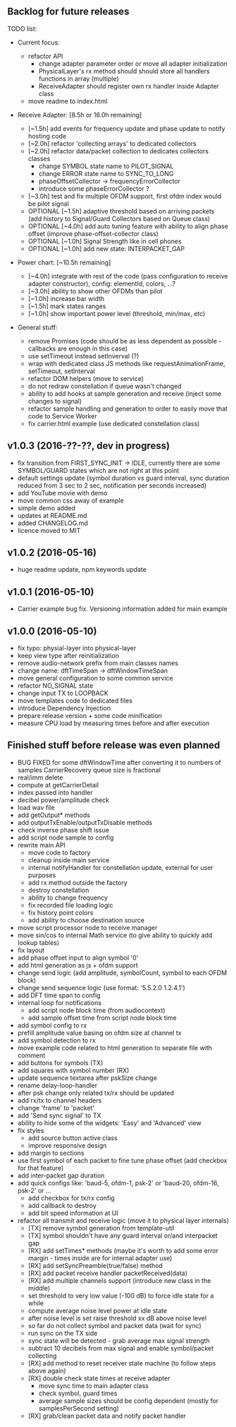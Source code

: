 ## Backlog for future releases

TODO list:
  - Current focus:
    - refactor API
      - change adapter parameter order or move all adapter initialization
      - PhysicalLayer's rx method should should store all handlers functions in array (multiple)
      - ReceiveAdapter should register own rx handler inside Adapter class
    - move readme to index.html

  - Receive Adapter: [8.5h or 16.0h remaining]
    + [~1.5h] add events for frequency update and phase update to notify hosting code
    + [~2.0h] refactor 'collecting arrays' to dedicated collectors
    - [~2.0h] refactor data/packet collection to dedicates collectors classes
      - change SYMBOL state name to PILOT_SIGNAL
      - change ERROR state name to SYNC_TO_LONG
      - phaseOffsetCollector -> frequencyErrorCollector
      - introduce some phaseErrorCollector ?
    - [~3.0h] test and fix multiple OFDM support, first ofdm index would be pilot signal
    - OPTIONAL [~1.5h] adaptive threshold based on arriving packets (add history to Signal/Guard Collectors based on Queue class)
    - OPTIONAL [~4.0h] add auto tuning feature with ability to align phase offset (improve phase-offset-collector class)
    - OPTIONAL [~1.0h] Signal Strength like in cell phones
    - OPTIONAL [~1.0h] add new state: INTERPACKET_GAP
  - Power chart: [~10.5h remaining]
    - [~4.0h] integrate with rest of the code (pass configuration to receive adapter constructor), config: elementId, colors, ...?
    - [~3.0h] ability to show other OFDMs than pilot
    - [~1.0h] increase bar width
    - [~1.5h] mark states ranges
    - [~1.0h] show important power level (threshold, min/max, etc)
  - General stuff:
    - remove Promises (code should be as less dependent as possible - callbacks are enough in this case)
    - use setTimeout instead setInverval (?)
    - wrap with dedicated class JS methods like requestAnimationFrame, setTimeout, setInterval
    - refactor DOM helpers (move to service)
    - do not redraw constellation if queue wasn't changed
    - ability to add hooks at sample generation and receive (inject some changes to signal)
    - refactor sample handling and generation to order to easily move that code to Service Worker
    - fix carrier.html example (use dedicated constellation class)

## v1.0.3 (2016-??-??, dev in progress)
  + fix transition from FIRST_SYNC_INIT -> IDLE, currently there are some SYMBOL/GUARD states which are not right at this point
  + default settings update (symbol duration vs guard interval, sync duration reduced from 3 sec to 2 sec, notification per seconds increased)
  + add YouTube movie with demo
  + move common css away of example
  + simple demo added
  + updates at README.md
  + added CHANGELOG.md
  + licence moved to MIT

## v1.0.2 (2016-05-16)
  + huge readme update, npm keywords update

## v1.0.1 (2016-05-10)
  + Carrier example bug fix. Versioning information added for main example

## v1.0.0 (2016-05-10)
  + fix typo: physial-layer into physical-layer
  + keep view type after reinitialization
  + remove audio-network prefix from main classes names
  + change name: dftTimeSpan -> dftWindowTimeSpan
  + move general configuration to some common service
  + refactor NO_SIGNAL state
  + change input TX to LOOPBACK
  + move templates code to dedicated files
  + introduce Dependency Injection
  + prepare release version + some code minification
  + measure CPU load by measuring times before and after execution

## Finished stuff before release was even planned
  + BUG FIXED for some dftWindowTime after converting it to numbers of samples CarrierRecovery queue size is fractional
  + real/imm delete
  + compute at getCarrierDetail
  + index passed into handler
  + decibel power/amplitude check
  + load wav file
  + add getOutput* methods
  + add outputTxEnable/outputTxDisable methods
  + check inverse phase shift issue
  + add script node sample to config
  + rewrite main API
    + move code to factory
    + cleanup inside main service
    + internal notifyHandler for constellation update, external for user purposes
    + add rx method outside the factory
    + destroy constellation
    + ability to change frequency
    + fix recorded file loading logic
    + fix history point colors
    + add ability to choose destination source
  + move script processor node to receive manager
  + move sin/cos to internal Math service (to give ability to quickly add lookup tables)
  + fix layout
  + add phase offset input to align symbol '0'
  + add html generation as js + ofdm support
  + change send logic (add amplitude, symbolCount, symbol to each OFDM block)
  + change send sequence logic (use format: '5.5.2.0 1.2.4.1')
  + add DFT time span to config
  + internal loop for notifications
    + add script node block time (from audiocontext)
    + add sample offset time from script node block time
  + add symbol config to rx
  + prefill amplitude value basing on ofdm size at channel tx
  + add symbol detection to rx
  + move example code related to html generation to separate file with comment
  + add buttons for symbols (TX)
  + add squares with symbol number (RX)
  + update sequence textarea after pskSize change
  + rename delay-loop-handler
  + after psk change only related tx/rx should be updated
  + add rx/tx to channel headers
  + change 'frame' to 'packet'
  + add 'Send sync signal' to TX
  + ability to hide some of the widgets: 'Easy' and 'Advanced' view
  + fix styles
    + add source button active class
    + improve responsive design
  + add margin to sections
  + use first symbol of each packet to fine tune phase offset (add checkbox for that feature)
  + add inter-packet gap duration
  + add quick configs like: 'baud-5, ofdm-1, psk-2' or 'baud-20, ofdm-16, psk-2' or ...
    + add checkbox for tx/rx config
    + add callback to destroy
    + add bit speed information at UI
  + refactor all transmit and receive logic (move it to physical layer internals)
    + [TX] remove symbol generation from template-util
    + [TX] symbol shouldn't have any guard interval or/and interpacket gap
    + [RX] add setTimes* methods (maybe it's worth to add some error margin - times inside are for internal adapter use)
    + [RX] add setSyncPreamble(true/false) method
    + [RX] add packet receive handler packetReceived(data)
    + [RX] add multiple channels support (introduce new class in the middle)
    + set threshold to very low value (-100 dB) to force idle state for a while
    + compute average noise level power at idle state
    + after noise level is set raise threshold xx dB above noise level
    + so far do not collect symbol and packet data (wait for sync)
    + run sync on the TX side
    + sync state will be detected - grab average max signal strength
    + subtract 10 decibels from max signal and enable symbol/packet collecting
    + [RX] add method to reset receiver state machine (to follow steps above again)
    + [RX] double check state times at receive adapter
      + move sync time to main adapter class
      + check symbol, guard times
      + average sample sizes should be config dependent (mostly for samplesPerSecond setting)
    + [RX] grab/clean packet data and notify packet handler

